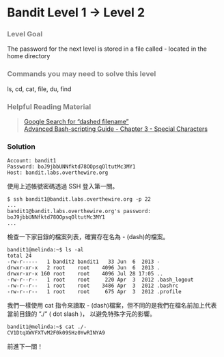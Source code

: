 Bandit Level 1 → Level 2
========================

### <font color="grey">Level Goal</font>

The password for the next level is stored in a file called - located in the home directory

### <font color="grey">Commands you may need to solve this level</font>

ls, cd, cat, file, du, find

### <font color="grey">Helpful Reading Material</font>

> [Google Search for “dashed filename”](https://www.google.com/search?q=dashed+filename) <br />
> [Advanced Bash-scripting Guide - Chapter 3 - Special Characters](http://tldp.org/LDP/abs/html/special-chars.html)

### Solution

    Account: bandit1
    Password: boJ9jbbUNNfktd78OOpsqOltutMc3MY1
    Host: bandit.labs.overthewire.org

使用上述帳號密碼透過 SSH 登入第一關。

```
$ ssh bandit1@bandit.labs.overthewire.org -p 22
...
bandit1@bandit.labs.overthewire.org's password:
boJ9jbbUNNfktd78OOpsqOltutMc3MY1
...
```

檢查一下家目錄的檔案列表，確實存在名為 - (dash)的檔案。

```
bandit1@melinda:~$ ls -al
total 24
-rw-r-----   1 bandit2 bandit1   33 Jun  6  2013 -
drwxr-xr-x   2 root    root    4096 Jun  6  2013 .
drwxr-xr-x 160 root    root    4096 Jul 28 17:05 ..
-rw-r--r--   1 root    root     220 Apr  3  2012 .bash_logout
-rw-r--r--   1 root    root    3486 Apr  3  2012 .bashrc
-rw-r--r--   1 root    root     675 Apr  3  2012 .profile
```

我們一樣使用 cat 指令來讀取 - (dash)檔案，但不同的是我們在檔名前加上代表當前目錄的 ”./” ( dot slash )， 以避免特殊字元的影響。

```
bandit1@melinda:~$ cat ./-
CV1DtqXWVFXTvM2F0k09SHz0YwRINYA9
```

前進下一關！
